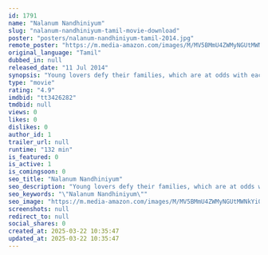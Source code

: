 ```yaml
---
id: 1791
name: "Nalanum Nandhiniyum"
slug: "nalanum-nandhiniyum-tamil-movie-download"
poster: "posters/nalanum-nandhiniyum-tamil-2014.jpg"
remote_poster: "https://m.media-amazon.com/images/M/MV5BMmU4ZWMyNGUtMWNkYi00YzIzLTk1MDQtMmJmZDljNWUzMWE1XkEyXkFqcGdeQXVyMjM5NDM1MTE@._V1_SX300.jpg"
original_language: "Tamil"
dubbed_in: null
released_date: "11 Jul 2014"
synopsis: "Young lovers defy their families, which are at odds with each other, and get married and migrate to the city. Can they make it big in the city?"
type: "movie"
rating: "4.9"
imdbid: "tt3426282"
tmdbid: null
views: 0
likes: 0
dislikes: 0
author_id: 1
trailer_url: null
runtime: "132 min"
is_featured: 0
is_active: 1
is_comingsoon: 0
seo_title: "Nalanum Nandhiniyum"
seo_description: "Young lovers defy their families, which are at odds with each other, and get married and migrate to the city. Can they make it big in the city?"
seo_keywords: "\"Nalanum Nandhiniyum\""
seo_image: "https://m.media-amazon.com/images/M/MV5BMmU4ZWMyNGUtMWNkYi00YzIzLTk1MDQtMmJmZDljNWUzMWE1XkEyXkFqcGdeQXVyMjM5NDM1MTE@._V1_SX300.jpg"
screenshots: null
redirect_to: null
social_shares: 0
created_at: 2025-03-22 10:35:47
updated_at: 2025-03-22 10:35:47
---
```


